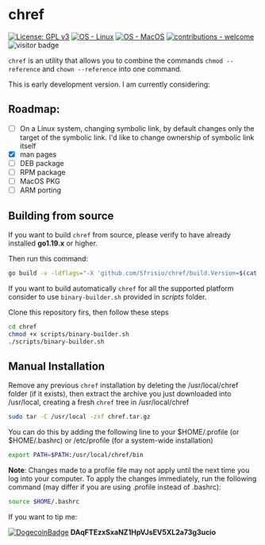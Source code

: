 # chref

 [![License: GPL v3](https://img.shields.io/badge/License-GPLv3-blue.svg)](https://www.gnu.org/licenses/gpl-3.0)
 [![OS - Linux](https://img.shields.io/badge/OS-Linux-blue?logo=linux&logoColor=white)](https://www.linux.org/ "Go to Linux homepage")
 [![OS - MacOS](https://img.shields.io/badge/OS-macOS-blue?logo=Apple&logoColor=white)](https://apple.com/ "Go to Apple homepage")
 [![contributions - welcome](https://img.shields.io/badge/contributions-welcome-blue)](/CONTRIBUTING.md "Go to contributions doc")
 ![visitor badge](https://visitor-badge.glitch.me/badge?page_id=Sfrisio.chref)

`chref` is an utility that allows you to combine the commands `chmod --reference` and `chown --reference` into one command.

This is early development version. I am currently considering:

## Roadmap:

- [ ] On a Linux system, changing symbolic link, by default changes only the target of the symbolic link. I'd like to change ownership of symbolic link itself
- [x] man pages
- [ ] DEB package
- [ ] RPM package
- [ ] MacOS PKG
- [ ] ARM porting

## Building from source

If you want to build `chref` from source, please verify to have already installed **go1.19.x** or higher.

Then run this command:

```bash
go build -v -ldflags="-X 'github.com/Sfrisio/chref/build.Version=$(cat VERSION)' -X 'github.com/Sfrisio/chref/build.BuildUser=Team chref' -X 'github.com/Sfrisio/chref/build.BuildTime=$(date)'"
```

If you want to build automatically `chref` for all the supported platform consider to use `binary-builder.sh` provided in *scripts* folder.

Clone this repository firs, then follow these steps

```bash
cd chref
chmod +x scripts/binary-builder.sh
./scripts/binary-builder.sh
```

## Manual Installation

Remove any previous `chref` installation by deleting the /usr/local/chref folder (if it exists), then extract the archive you just downloaded into /usr/local, creating a fresh `chref` tree in /usr/local/chref

```bash
sudo tar -C /usr/local -zxf chref.tar.gz
```
You can do this by adding the following line to your $HOME/.profile (or $HOME/.bashrc) or /etc/profile (for a system-wide installation)

```bash
export PATH=$PATH:/usr/local/chref/bin
```
**Note**: Changes made to a profile file may not apply until the next time you log into your computer. To apply the changes immediately, run the following command (may differ if you are using .profile instead of .bashrc):

```bash
source $HOME/.bashrc
```

If you want to tip me:

[![DogecoinBadge](https://img.shields.io/badge/Doge-Coin-yellow.svg)](https://dogecoin.com) **DAqFTEzxSxaNZ1HpVJsEV5XL2a73g3ucio**
